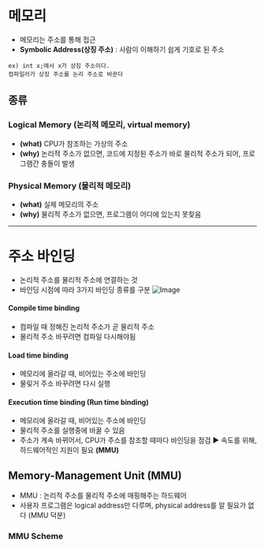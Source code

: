 # 메모리
- 메모리는 주소를 통해 접근
- **Symbolic Address(상징 주소)** : 사람이 이해하기 쉽게 기호로 된 주소
```
ex) int x;에서 x가 상징 주소이다.
컴파일러가 상징 주소를 논리 주소로 바꾼다
```
  ## 종류
  ### Logical Memory (논리적 메모리, virtual memory)
  - **(what)** CPU가 참조하는 가상의 주소
  - **(why)** 논리적 주소가 없으면, 코드에 지정된 주소가 바로 물리적 주소가 되어, 프로그램간 충돌이 발생
  ### Physical Memory (물리적 메모리)
  - **(what)** 실제 메모리의 주소
  - **(why)** 물리적 주소가 없으면, 프로그램이 어디에 있는지 못찾음
----
# 주소 바인딩
- 논리적 주소를 물리적 주소에 연결하는 것
- 바인딩 시점에 따라 3가지 바인딩 종류를 구분
![Image](https://github.com/user-attachments/assets/85d50a1a-508d-4ab5-bcc8-0adb30685c0a)
#### **Compile time binding**
  - 컴파일 때 정해진 논리적 주소가 곧 물리적 주소
  - 물리적 주소 바꾸려면 컴파일 다시해야됨
#### **Load time binding**
  - 메모리에 올라갈 때, 비어있는 주소에 바인딩
  - 물맂거 주소 바꾸려면 다시 실행
#### **Execution time binding (Run time binding)**
  - 메모리에 올라갈 때, 비어있는 주소에 바인딩
  - 물리적 주소를 실행중에 바꿀 수 있음
  - 주소가 계속 바뀌어서, CPU가 주소를 참조할 때마다 바인딩을 점검 ▶ 속도를 위해, 하드웨어적인 지원이 필요 **(MMU)**
## Memory-Management Unit (MMU)
- MMU : 논리적 주소를 물리적 주소에 매핑해주는 하드웨어
- 사용자 프로그램은 logical address만 다루며, physical address를 알 필요가 없다 (MMU 덕분)
### MMU Scheme
